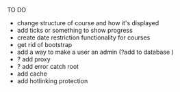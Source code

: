 TO DO

<!-- - install rate limiter  -->
<!-- - create .env files for credentials -->
<!-- - link contact form to smtp -->
<!-- - add delete account function -->
<!-- - add leave course function -->
<!-- - add continue course function -->
<!-- - add function to remember where user left off -->
<!-- - create sidebar to display modules/days -->

- change structure of course and how it's displayed
- add ticks or something to show progress
- create date restriction functionality for courses
- get rid of bootstrap
- add a way to make a user an admin (?add to database )
- ? add proxy
- ? add error catch root
- add cache
- add hotlinking protection

